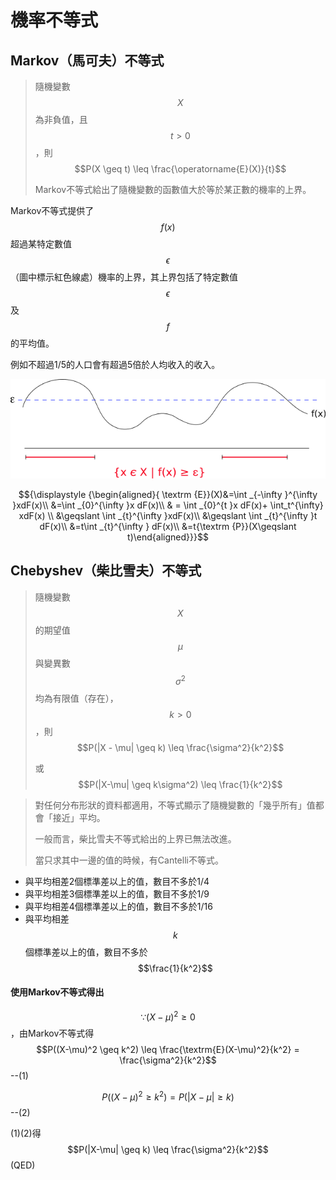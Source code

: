 # 機率不等式

## Markov（馬可夫）不等式

> 隨機變數$$X$$為非負值，且$$t>0$$，則 $$P(X \geq t) \leq \frac{\operatorname{E}(X)}{t}$$
>
> Markov不等式給出了隨機變數的函數值大於等於某正數的機率的上界。

Markov不等式提供了$$f(x)$$超過某特定數值$$\epsilon$$ （圖中標示紅色線處）機率的上界，其上界包括了特定數值$$\epsilon$$ 及$$f$$的平均值。

例如不超過1/5的人口會有超過5倍於人均收入的收入。

![Markov&#x4E0D;&#x7B49;&#x5F0F;&#x7684;&#x610F;&#x7FA9;](../.gitbook/assets/markov_inequality.svg.png)

$${\displaystyle {\begin{aligned}{ \textrm {E}}(X)&=\int _{-\infty }^{\infty }xdF(x)\\ &=\int _{0}^{\infty }x dF(x)\\ & = \int _{0}^{t }x dF(x)+ \int_t^{\infty} xdF(x) \\ &\geqslant \int _{t}^{\infty }xdF(x)\\  &\geqslant \int _{t}^{\infty }t dF(x)\\  &=t\int _{t}^{\infty } dF(x)\\ &=t{\textrm {P}}(X\geqslant t)\end{aligned}}}$$

## Chebyshev（柴比雪夫）不等式

> 隨機變數$$X$$的期望值$$\mu$$與變異數$$\sigma^2$$均為有限值（存在），$$k>0$$，則 $$P(|X - \mu| \geq k) \leq \frac{\sigma^2}{k^2}$$
>
> 或$$P(|X-\mu| \geq k\sigma^2) \leq \frac{1}{k^2}$$

> 對任何分布形狀的資料都適用，不等式顯示了隨機變數的「幾乎所有」值都會「接近」平均。
>
> 一般而言，柴比雪夫不等式給出的上界已無法改進。
>
> 當只求其中一邊的值的時候，有Cantelli不等式。

* 與平均相差2個標準差以上的值，數目不多於1/4
* 與平均相差3個標準差以上的值，數目不多於1/9
* 與平均相差4個標準差以上的值，數目不多於1/16
* 與平均相差$$k$$個標準差以上的值，數目不多於$$\frac{1}{k^2}$$

#### 使用Markov不等式得出

$$\because (X - \mu)^2 \geq 0$$，由Markov不等式得 $$P((X-\mu)^2 \geq k^2) \leq \frac{\textrm{E}(X-\mu)^2}{k^2} = \frac{\sigma^2}{k^2}$$--\(1\)

$$P((X-\mu)^2 \geq k^2) = P(|X-\mu| \geq k)$$--\(2\)

\(1\)\(2\)得 $$P(|X-\mu| \geq k) \leq \frac{\sigma^2}{k^2}$$\(QED\)

